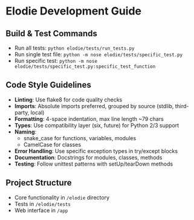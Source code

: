 # Elodie Development Guide

## Build & Test Commands
- Run all tests: `python elodie/tests/run_tests.py`
- Run single test file: `python -m nose elodie/tests/specific_test.py`
- Run specific test: `python -m nose elodie/tests/specific_test.py:specific_test_function`

## Code Style Guidelines
- **Linting**: Use flake8 for code quality checks
- **Imports**: Absolute imports preferred, grouped by source (stdlib, third-party, local)
- **Formatting**: 4-space indentation, max line length ~79 chars
- **Types**: Use compatibility layer (six, future) for Python 2/3 support
- **Naming**: 
  - snake_case for functions, variables, modules
  - CamelCase for classes
- **Error Handling**: Use specific exception types in try/except blocks
- **Documentation**: Docstrings for modules, classes, methods
- **Testing**: Follow unittest patterns with setUp/tearDown methods

## Project Structure
- Core functionality in `/elodie` directory
- Tests in `/elodie/tests`
- Web interface in `/app`
